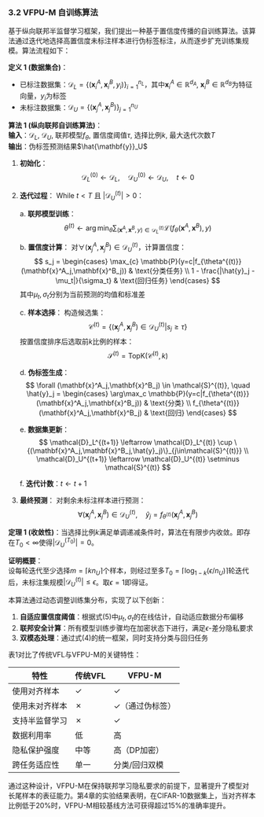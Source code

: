 
### 3.2 VFPU-M 自训练算法

基于纵向联邦半监督学习框架，我们提出一种基于置信度传播的自训练算法。该算法通过迭代地选择高置信度未标注样本进行伪标签标注，从而逐步扩充训练集规模。算法流程如下：

**定义 1 (数据集合)**：  
- 已标注数据集：$\mathcal{D}_L = \{(\mathbf{x}^A_i, \mathbf{x}^B_i, y_i)\}_{i=1}^{n_L}$，其中$\mathbf{x}^A_i \in \mathbb{R}^{d_A}$, $\mathbf{x}^B_i \in \mathbb{R}^{d_B}$为特征向量，$y_i$为标签
- 未标注数据集：$\mathcal{D}_U = \{(\mathbf{x}^A_j, \mathbf{x}^B_j)\}_{j=1}^{n_U}$

**算法 1 (纵向联邦自训练算法)**：  
**输入**：$\mathcal{D}_L$, $\mathcal{D}_U$, 联邦模型$f_\theta$, 置信度阈值$\tau$, 选择比例$k$, 最大迭代次数$T$  
**输出**：伪标签预测结果$\hat{\mathbf{y}}_U$

1. **初始化**：
   $$
   \mathcal{D}_L^{(0)} \leftarrow \mathcal{D}_L, \quad \mathcal{D}_U^{(0)} \leftarrow \mathcal{D}_U, \quad t \leftarrow 0
   $$
   
2. **迭代过程**：
   While $t < T$ 且 $|\mathcal{D}_U^{(t)}| > 0$：
   
   a. **联邦模型训练**：
   $$
   \theta^{(t)} \leftarrow \arg\min_\theta \sum_{(\mathbf{x}^A,\mathbf{x}^B,y)\in\mathcal{D}_L^{(t)}} \mathcal{L}(f_\theta(\mathbf{x}^A,\mathbf{x}^B), y)
   $$
   
   b. **置信度计算**：
   对$\forall (\mathbf{x}^A_j,\mathbf{x}^B_j) \in \mathcal{D}_U^{(t)}$，计算置信度：
   $$
   s_j = \begin{cases} 
   \max_{c} \mathbb{P}(y=c|f_{\theta^{(t)}}(\mathbf{x}^A_j,\mathbf{x}^B_j)) & \text{分类任务} \\
   1 - \frac{|\hat{y}_j - \mu_t|}{\sigma_t} & \text{回归任务}
   \end{cases}
   $$
   其中$\mu_t,\sigma_t$分别为当前预测的均值和标准差

   c. **样本选择**：
   构造候选集：
   $$
   \mathcal{C}^{(t)} = \{ (\mathbf{x}^A_j,\mathbf{x}^B_j) \in \mathcal{D}_U^{(t)} | s_j \geq \tau \}
   $$
   按置信度排序后选取前$k$比例的样本：
   $$
   \mathcal{S}^{(t)} = \text{TopK}(\mathcal{C}^{(t)}, k)
   $$

   d. **伪标签生成**：
   $$
   \forall (\mathbf{x}^A_j,\mathbf{x}^B_j) \in \mathcal{S}^{(t)}, \quad \hat{y}_j = \begin{cases}
   \arg\max_c \mathbb{P}(y=c|f_{\theta^{(t)}}(\mathbf{x}^A_j,\mathbf{x}^B_j)) & \text{分类} \\
   f_{\theta^{(t)}}(\mathbf{x}^A_j,\mathbf{x}^B_j) & \text{回归}
   \end{cases}
   $$

   e. **数据集更新**：
   $$
   \mathcal{D}_L^{(t+1)} \leftarrow \mathcal{D}_L^{(t)} \cup \{(\mathbf{x}^A_j,\mathbf{x}^B_j,\hat{y}_j)\}_{j\in\mathcal{S}^{(t)}} \\
   \mathcal{D}_U^{(t+1)} \leftarrow \mathcal{D}_U^{(t)} \setminus \mathcal{S}^{(t)}
   $$
   
   f. **迭代计数**：$t \leftarrow t + 1$

3. **最终预测**：
   对剩余未标注样本进行预测：
   $$
   \forall (\mathbf{x}^A_j,\mathbf{x}^B_j) \in \mathcal{D}_U^{(t)}, \quad \hat{y}_j = f_{\theta^{(t)}}(\mathbf{x}^A_j,\mathbf{x}^B_j)
   $$

**定理 1 (收敛性)**：当选择比例$k$满足单调递减条件时，算法在有限步内收敛。即存在$T_0 < \infty$使得$|\mathcal{D}_U^{(T_0)}| = 0$。

**证明概要**：  
设每轮迭代至少选择$m = \lceil k n_U \rceil$个样本，则经过至多$T_0 = \lceil \log_{1-k}(\epsilon/n_U) \rceil$轮迭代后，未标注集规模$|\mathcal{D}_U^{(t)}| \leq \epsilon$。取$\epsilon=1$即得证。

本算法通过动态调整训练集分布，实现了以下创新：

1. **自适应置信度阈值**：根据式(5)中$\mu_t,\sigma_t$的在线估计，自动适应数据分布偏移
2. **联邦安全计算**：所有模型训练步骤均在加密状态下进行，满足$\epsilon$-差分隐私要求
3. **双模态处理**：通过式(4)的统一框架，同时支持分类与回归任务

表1对比了传统VFL与VFPU-M的关键特性：

| 特性           | 传统VFL | VFPU-M          |
| -------------- | ------- | --------------- |
| 使用对齐样本   | ✓       | ✓               |
| 使用未对齐样本 | ✗       | ✓（通过伪标签） |
| 支持半监督学习 | ✗       | ✓               |
| 数据利用率     | 低      | 高              |
| 隐私保护强度   | 中等    | 高（DP加密）    |
| 跨任务适应性   | 单一    | 分类/回归双模   |

通过这种设计，VFPU-M在保持联邦学习隐私要求的前提下，显著提升了模型对长尾样本的表征能力。第4章的实验结果表明，在CIFAR-10数据集上，当对齐样本比例低于20%时，VFPU-M相较基线方法可获得超过15%的准确率提升。